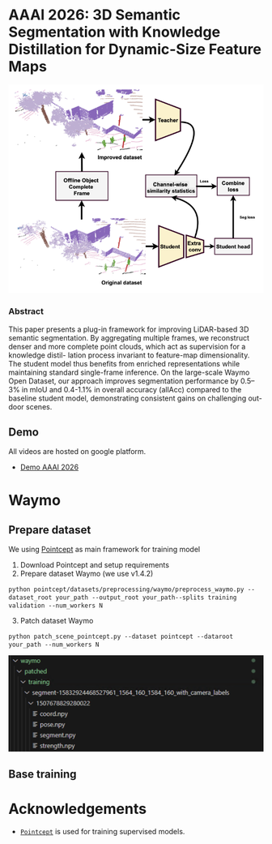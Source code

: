 # AAAI 2026: 3D Semantic Segmentation with Knowledge Distillation for Dynamic-Size Feature Maps



![Poster](./images/distill_process_drawio.png)

### Abstract

This paper presents a plug-in framework for improving LiDAR-based 3D semantic segmentation. By aggregating multiple frames, we reconstruct denser and more complete point clouds, which act as supervision for a knowledge distil- lation process invariant to feature-map dimensionality. The student model thus benefits from enriched representations while maintaining standard single-frame inference. On the large-scale Waymo Open Dataset, our approach improves segmentation performance by 0.5–3% in mIoU and 0.4-1.1% in overall accuracy (allAcc) compared to the baseline student model, demonstrating consistent gains on challenging out- door scenes.

## Demo

All videos are hosted on google platform.

- [Demo AAAI 2026](https://drive.google.com/drive/folders/1XVmy2st5FB3VIO_Rh1TlWaMjpohc2D2y?usp=sharing)


# Waymo

## Prepare dataset

We using  [Pointcept](https://github.com/Pointcept/Pointcept) as main framework for training model 

1. Download Pointcept and setup requirements
2. Prepare dataset Waymo (we use v1.4.2)

```
python pointcept/datasets/preprocessing/waymo/preprocess_waymo.py --dataset_root your_path --output_root your_path--splits training validation --num_workers N
```

3. Patch dataset Waymo

```
python patch_scene_pointcept.py --dataset pointcept --dataroot your_path --num_workers N
```

![Waymo structure](./images/structure_waymo.png)


## Base training




# Acknowledgements

- [`Pointcept`](https://github.com/open-mmlab/OpenPCDet) is used for training supervised models.